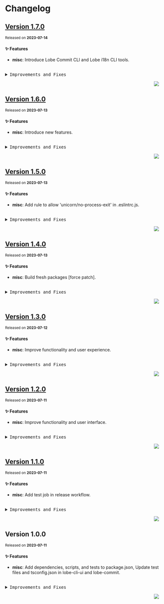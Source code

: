 <a name="readme-top"></a>

# Changelog

## [Version 1.7.0](https://github.com/lobehub/commit-cli/compare/@lobehub/cli-ui@1.6.0...@lobehub/cli-ui@1.7.0)

<sup>Released on **2023-07-14**</sup>

#### ✨ Features

- **misc**: Introduce Lobe Commit CLI and Lobe i18n CLI tools.

<br/>

<details>
<summary><kbd>Improvements and Fixes</kbd></summary>

#### What's improved

- **misc**: Introduce Lobe Commit CLI and Lobe i18n CLI tools ([9f056c2](https://github.com/lobehub/commit-cli/commit/9f056c2))

</details>

<div align="right">

[![](https://img.shields.io/badge/-BACK_TO_TOP-151515?style=flat-square)](#readme-top)

</div>

## [Version 1.6.0](https://github.com/lobehub/commit-cli/compare/@lobehub/cli-ui@1.5.0...@lobehub/cli-ui@1.6.0)

<sup>Released on **2023-07-13**</sup>

#### ✨ Features

- **misc**: Introduce new features.

<br/>

<details>
<summary><kbd>Improvements and Fixes</kbd></summary>

#### What's improved

- **misc**: Introduce new features ([642a173](https://github.com/lobehub/commit-cli/commit/642a173))

</details>

<div align="right">

[![](https://img.shields.io/badge/-BACK_TO_TOP-151515?style=flat-square)](#readme-top)

</div>

## [Version 1.5.0](https://github.com/lobehub/commit-cli/compare/@lobehub/cli-ui@1.4.0...@lobehub/cli-ui@1.5.0)

<sup>Released on **2023-07-13**</sup>

#### ✨ Features

- **misc**: Add rule to allow 'unicorn/no-process-exit' in .eslintrc.js.

<br/>

<details>
<summary><kbd>Improvements and Fixes</kbd></summary>

#### What's improved

- **misc**: Add rule to allow 'unicorn/no-process-exit' in .eslintrc.js ([c63db87](https://github.com/lobehub/commit-cli/commit/c63db87))

</details>

<div align="right">

[![](https://img.shields.io/badge/-BACK_TO_TOP-151515?style=flat-square)](#readme-top)

</div>

## [Version 1.4.0](https://github.com/lobehub/commit-cli/compare/@lobehub/cli-ui@1.3.0...@lobehub/cli-ui@1.4.0)

<sup>Released on **2023-07-13**</sup>

#### ✨ Features

- **misc**: Build fresh packages \[force patch].

<br/>

<details>
<summary><kbd>Improvements and Fixes</kbd></summary>

#### What's improved

- **misc**: Build fresh packages \[force patch] ([6708d22](https://github.com/lobehub/commit-cli/commit/6708d22))

</details>

<div align="right">

[![](https://img.shields.io/badge/-BACK_TO_TOP-151515?style=flat-square)](#readme-top)

</div>

## [Version 1.3.0](https://github.com/lobehub/commit-cli/compare/@lobehub/cli-ui@1.2.0...@lobehub/cli-ui@1.3.0)

<sup>Released on **2023-07-12**</sup>

#### ✨ Features

- **misc**: Improve functionality and user experience.

<br/>

<details>
<summary><kbd>Improvements and Fixes</kbd></summary>

#### What's improved

- **misc**: Improve functionality and user experience ([8aca960](https://github.com/lobehub/commit-cli/commit/8aca960))

</details>

<div align="right">

[![](https://img.shields.io/badge/-BACK_TO_TOP-151515?style=flat-square)](#readme-top)

</div>

## [Version 1.2.0](https://github.com/lobehub/commit-cli/compare/@lobehub/cli-ui@1.1.0...@lobehub/cli-ui@1.2.0)

<sup>Released on **2023-07-11**</sup>

#### ✨ Features

- **misc**: Improve functionality and user interface.

<br/>

<details>
<summary><kbd>Improvements and Fixes</kbd></summary>

#### What's improved

- **misc**: Improve functionality and user interface ([c7fc11e](https://github.com/lobehub/commit-cli/commit/c7fc11e))

</details>

<div align="right">

[![](https://img.shields.io/badge/-BACK_TO_TOP-151515?style=flat-square)](#readme-top)

</div>

## [Version 1.1.0](https://github.com/lobehub/commit-cli/compare/@lobehub/cli-ui@1.0.0...@lobehub/cli-ui@1.1.0)

<sup>Released on **2023-07-11**</sup>

#### ✨ Features

- **misc**: Add test job in release workflow.

<br/>

<details>
<summary><kbd>Improvements and Fixes</kbd></summary>

#### What's improved

- **misc**: Add test job in release workflow ([bc51ace](https://github.com/lobehub/commit-cli/commit/bc51ace))

</details>

<div align="right">

[![](https://img.shields.io/badge/-BACK_TO_TOP-151515?style=flat-square)](#readme-top)

</div>

## Version 1.0.0

<sup>Released on **2023-07-11**</sup>

#### ✨ Features

- **misc**: Add dependencies, scripts, and tests to package.json, Update test files and tsconfig.json in lobe-cli-ui and lobe-commit.

<br/>

<details>
<summary><kbd>Improvements and Fixes</kbd></summary>

#### What's improved

- **misc**: Add dependencies, scripts, and tests to package.json ([2c7a965](https://github.com/lobehub/commit-cli/commit/2c7a965))
- **misc**: Update test files and tsconfig.json in lobe-cli-ui and lobe-commit ([f03c3b7](https://github.com/lobehub/commit-cli/commit/f03c3b7))

</details>

<div align="right">

[![](https://img.shields.io/badge/-BACK_TO_TOP-151515?style=flat-square)](#readme-top)

</div>
